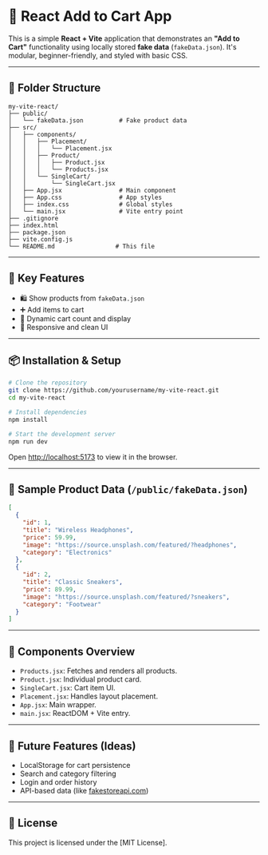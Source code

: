 # 🛒 React Add to Cart App

This is a simple **React + Vite** application that demonstrates an **"Add to Cart"** functionality using locally stored **fake data** (`fakeData.json`). It's modular, beginner-friendly, and styled with basic CSS.

---

## 📂 Folder Structure

```
my-vite-react/
├── public/
│   └── fakeData.json          # Fake product data
├── src/
│   ├── components/
│   │   ├── Placement/
│   │   │   └── Placement.jsx
│   │   ├── Product/
│   │   │   ├── Product.jsx
│   │   │   └── Products.jsx
│   │   └── SingleCart/
│   │       └── SingleCart.jsx
│   ├── App.jsx                # Main component
│   ├── App.css                # App styles
│   ├── index.css              # Global styles
│   └── main.jsx               # Vite entry point
├── .gitignore
├── index.html
├── package.json
├── vite.config.js
└── README.md                 # This file
```

---

## 🧩 Key Features

* 🛍️ Show products from `fakeData.json`
* ➕ Add items to cart
* 🔄 Dynamic cart count and display
* 📱 Responsive and clean UI

---

## 📦 Installation & Setup

```bash
# Clone the repository
git clone https://github.com/yourusername/my-vite-react.git
cd my-vite-react

# Install dependencies
npm install

# Start the development server
npm run dev
```

Open [http://localhost:5173](http://localhost:5173) to view it in the browser.

---

## 🧪 Sample Product Data (`/public/fakeData.json`)

```json
[
  {
    "id": 1,
    "title": "Wireless Headphones",
    "price": 59.99,
    "image": "https://source.unsplash.com/featured/?headphones",
    "category": "Electronics"
  },
  {
    "id": 2,
    "title": "Classic Sneakers",
    "price": 89.99,
    "image": "https://source.unsplash.com/featured/?sneakers",
    "category": "Footwear"
  }
]
```

---

## 🧠 Components Overview

* `Products.jsx`: Fetches and renders all products.
* `Product.jsx`: Individual product card.
* `SingleCart.jsx`: Cart item UI.
* `Placement.jsx`: Handles layout placement.
* `App.jsx`: Main wrapper.
* `main.jsx`: ReactDOM + Vite entry.

---

## 🚀 Future Features (Ideas)

* LocalStorage for cart persistence
* Search and category filtering
* Login and order history
* API-based data (like [fakestoreapi.com](https://fakestoreapi.com))

---

## 📜 License

This project is licensed under the [MIT License].
